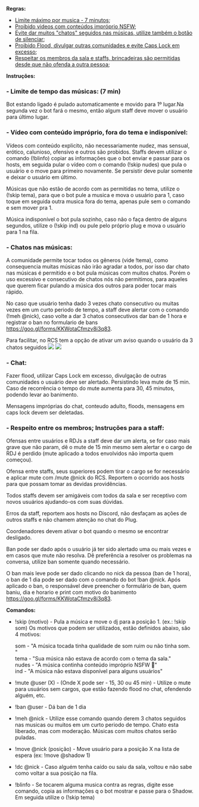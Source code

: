 **Regras:**

- [Limite máximo por musica - 7 minutos](https://github.com/Shadow-Slayer/moveit/blob/master/README.md#--limite-de-tempo-das-músicas-7-min);
- [Proibido videos com conteúdos impróprio NSFW](https://github.com/Shadow-Slayer/moveit/blob/master/README.md#--vídeo-com-conteúdo-impróprio-fora-do-tema-e-indisponível);
- [Evite dar muitos "chatos" seguidos nas músicas, utilize também o botão de silenciar](https://github.com/Shadow-Slayer/moveit/blob/master/README.md#--chatos-nas-músicas);
- [Proibido Flood, divulgar outras comunidades e evite Caps Lock em excesso](https://github.com/Shadow-Slayer/moveit/blob/master/README.md#--chat);
- [Respeitar os membros da sala e staffs, brincadeiras são permitidas desde que não ofenda a outra pessoa](https://github.com/Shadow-Slayer/moveit/blob/master/README.md#--respeito-entre-os-membros-da-sala-e-staffs);


**Instruções:**

<h3>- Limite de tempo das músicas: (7 min)</h3>

Bot estando ligado é pulado automaticamente e movido para 1º lugar.Na segunda vez o bot fará o mesmo, então algum staff deve mover o usuário para último lugar.

<h3>- Vídeo com conteúdo impróprio, fora do tema e indisponível:</h3>

Vídeos com conteúdo explicito, não necessariamente nudez, mas sensual, erótico, calunioso, ofensivo e outros são probidos.
Staffs devem utilizar o comando (!blinfo) copiar as informações que o bot enviar e passar para os hosts, em seguida pular o vídeo com o comando (!skip nudes) que pula o usuário e o move para primeiro novamente. Se persistir deve pular somente e deixar o usuário em último.

Músicas que não estão de acordo com as permitidas no tema, utilize o (!skip tema), para que o bot pule a musica e mova o usuário para 1, caso toque em seguida outra musica fora do tema, apenas pule sem o comando e sem mover pra 1.

Música indisponível o bot pula sozinho, caso não o faça dentro de alguns segundos, utilize o (!skip ind) ou pule pelo próprio plug e mova o usuário para 1 na fila.

<h3>- Chatos nas músicas:</h3>

A comunidade permite tocar todos os gêneros (vide !tema), como consequencia muitas músicas não irão agradar a todos, por isso dar chato nas músicas é permitido e o bot pula músicas com muitos chatos. Porém o uso excessivo e consecutivo de chatos nós não permitimos, para aqueles que querem ficar pulando a música dos outros para poder tocar mais rápido.

No caso que usuário tenha dado 3 vezes chato consecutivo ou muitas vezes em um curto periodo de tempo, a staff deve alertar com o comando (!meh @nick), caso volte a dar 3 chatos consecutivos dar ban de 1 hora e registrar o ban no formulario de bans https://goo.gl/forms/KKWotaCfmzv8i3q83.

Para facilitar, no RCS tem a opção de ativar um aviso quando o usuário da 3 chatos seguidos <img src="http://image.prntscr.com/image/42569b806bd7463bad69eefbbed6f5c7.png" /> <img src="http://image.prntscr.com/image/fe01e1d7af854bcdbb79806e67d919ff.png" />

<h3>- Chat:</h3>

Fazer flood, utilizar Caps Lock em excesso, divulgação de outras comunidades o usuário deve ser alertado. Persistindo leva mute de 15 min. Caso de recorrência o tempo do mute aumenta para 30, 45 minutos, podendo levar ao banimento.

Mensagens impróprias do chat, conteudo adulto, floods, mensagens em caps lock devem ser deletadas.

<h3>- Respeito entre os membros; Instruções para a staff:</h3>

Ofensas entre usuários e RDJs a staff deve dar um alerta, se for caso mais grave que não param, dê o mute de 15 min mesmo sem alertar e o cargo de RDJ é perdido (mute aplicado a todos envolvidos não importa quem começou).

Ofensa entre staffs, seus superiores podem tirar o cargo se for necessário e aplicar mute com /mute @nick do RCS. Reportem o ocorrido aos hosts para que possam tomar as devidas providências.

Todos staffs devem ser amigáveis com todos da sala e ser receptivo com novos usuários ajudando-os com suas dúvidas.

Erros da staff, reportem aos hosts no Discord, não desfaçam as ações de outros staffs e não chamem atenção no chat do Plug.

Coordenadores devem ativar o bot quando o mesmo se encontrar desligado.

Ban pode ser dado após o usuário já ter sido alertado uma ou mais vezes e em casos que mute não resolva. Dê preferência a resolver os problemas na conversa, utilize ban somente quando necessário. 

O ban mais leve pode ser dado clicando no nick da pessoa (ban de 1 hora), o ban de 1 dia pode ser dado com o comando do bot !ban @nick. Após aplicado o ban, o responsável deve preencher o formulário de ban, quem baniu, dia e horario e print com motivo do banimento https://goo.gl/forms/KKWotaCfmzv8i3q83.


**Comandos:**

- !skip (motivo) - Pula a música e move o dj para a posição 1. (ex.: !skip som)
Os motivos que podem ser utilizados, estão definidos abaixo, são 4 motivos: 

   som - "A música tocada tinha qualidade de som ruim ou não tinha som. "</br>
   tema - "Sua música não estava de acordo com o tema da sala."</br>
   nudes - "A música continha conteúdo impróprio NSFW :underage:"</br>
   ind - "A música não estava disponível para alguns usuários"</br>

- !mute @user (X) - (Onde X pode ser - 15, 30 ou 45 min) - Utilize o mute para usuários sem cargos, que estão fazendo flood no chat, ofendendo alguém, etc.
- !ban @user - Dá ban de 1 dia
- !meh @nick - Utilize esse comando quando derem 3 chatos seguidos nas musicas ou muitos em um curto periodo de tempo. Chato esta liberado, mas com moderação. Músicas com muitos chatos serão puladas. 
- !move @nick (posição) - Move usuário para a posição X na lista de espera (ex: !move @shadow 1)
- !dc @nick - Caso alguém tenha caído ou saiu da sala, voltou e não sabe como voltar a sua posição na fila.
- !blinfo - Se tocarem alguma musica contra as regras, digite esse comando, copia as informações q o bot mostrar e passe para o Shadow. Em seguida utilize o (!skip tema)
